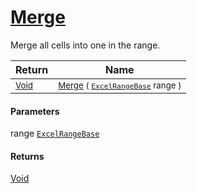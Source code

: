 # [Merge](./ExcelHelper-100664029.md)

Merge all cells into one in the range.

| Return | Name | 
| --- | --- | 
| <sub>[Void](https://docs.microsoft.com/en-us/dotnet/api/System.Void)</sub>| <sub>[Merge](./ExcelHelper-100664029.md) ( [`ExcelRangeBase`](./ExcelHelper-100664029.md) range )</sub>| <br>


#### Parameters
 range  [`ExcelRangeBase`](./ExcelHelper-100664029.md)
#### Returns
[Void](https://docs.microsoft.com/en-us/dotnet/api/System.Void)